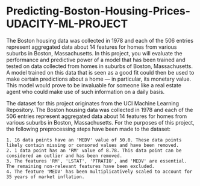 # Predicting-Boston-Housing-Prices-UDACITY-ML-PROJECT
The Boston housing data was collected in 1978 and each of the 506 entries represent aggregated data about 14 features for homes from various suburbs in Boston, Massachusetts. In this project, you will evaluate the performance and predictive power of a model that has been trained and tested on data collected from homes in suburbs of Boston, Massachusetts. A model trained on this data that is seen as a good fit could then be used to make certain predictions about a home — in particular, its monetary value. This model would prove to be invaluable for someone like a real estate agent who could make use of such information on a daily basis.

The dataset for this project originates from the UCI Machine Learning Repository. The Boston housing data was collected in 1978 and each of the 506 entries represent aggregated data about 14 features for homes from various suburbs in Boston, Massachusetts. For the purposes of this project, the following preprocessing steps have been made to the dataset:

	1. 16 data points have an 'MEDV' value of 50.0. These data points likely contain missing or censored values and have been removed.
	2. 1 data point has an 'RM' value of 8.78. This data point can be considered an outlier and has been removed.
	3. The features 'RM', 'LSTAT', 'PTRATIO', and 'MEDV' are essential. The remaining non-relevant features have been excluded.
	4. The feature 'MEDV' has been multiplicatively scaled to account for 35 years of market inflation.

